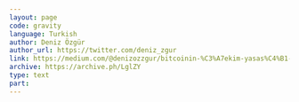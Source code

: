 ```yaml
---
layout: page
code: gravity
language: Turkish
author: Deniz Özgür
author_url: https://twitter.com/deniz_zgur
link: https://medium.com/@denizozzgur/bitcoinin-%C3%A7ekim-yasas%C4%B1-1dbe3e8698af
archive: https://archive.ph/LglZY
type: text
part: 
---
```


